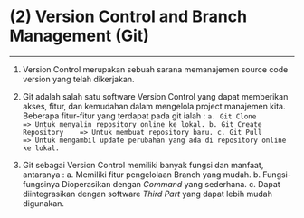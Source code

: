 # (2) Version Control and Branch Management (Git)
----------------------------------------------

1.  Version Control merupakan sebuah sarana memanajemen source code version yang telah dikerjakan.

2. Git adalah salah satu software Version Control yang dapat memberikan akses, fitur, dan kemudahan dalam mengelola project manajemen kita. Beberapa fitur-fitur yang terdapat pada git ialah :
    ``
        a. Git Clone                => Untuk menyalin repository online ke lokal.
        b. Git Create Repository    => Untuk membuat repository baru.
        c. Git Pull                 => Untuk mengambil update perubahan yang ada di repository online ke lokal.
    ``

3. Git sebagai Version Control memiliki banyak fungsi dan manfaat, antaranya :
    a. Memiliki fitur pengelolaan Branch yang mudah.
    b. Fungsi-fungsinya Dioperasikan dengan _Command_ yang sederhana.
    c. Dapat diintegrasikan dengan software _Third Part_ yang dapat lebih mudah digunakan.
